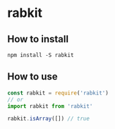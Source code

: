 # rabkit

## How to install

```shell
npm install -S rabkit
```

## How to use

```js
const rabkit = require('rabkit')
// or 
import rabkit from 'rabkit'

rabkit.isArray([]) // true
```

